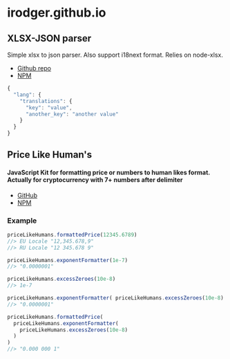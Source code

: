 # irodger.github.io
## XLSX-JSON parser
Simple xlsx to json parser. Also support i18next format. Relies on node-xlsx.
* [Github repo](https://github.com/irodger/xlsx-json-parser)
* [NPM](https://www.npmjs.com/package/xlsx-json-parser)
```js
{
  "lang": {
    "translations": {
      "key": "value",
      "another_key": "another value"
    }
  }
}
```

## Price Like Human's
#### JavaScript Kit for formatting price or numbers to human likes format. Actually for cryptocurrency with 7+ numbers after delimiter
* [GitHub](https://github.com/irodger/price-like-humans)
* [NPM](https://www.npmjs.com/package/price-like-humans)
### Example
```js
priceLikeHumans.formattedPrice(12345.6789) 
//> EU Locale "12,345.678,9"
//> RU Locale "12 345.678 9"
```
```js
priceLikeHumans.exponentFormatter(1e-7) 
//> "0.0000001"
```
```js
priceLikeHumans.excessZeroes(10e-8) 
//> 1e-7
```
```js
priceLikeHumans.exponentFormatter( priceLikeHumans.excessZeroes(10e-8) )
//> "0.0000001"
```
```js
priceLikeHumans.formattedPrice( 
  priceLikeHumans.exponentFormatter( 
    priceLikeHumans.excessZeroes(10e-8) 
  ) 
)
//> "0.000 000 1"
```
